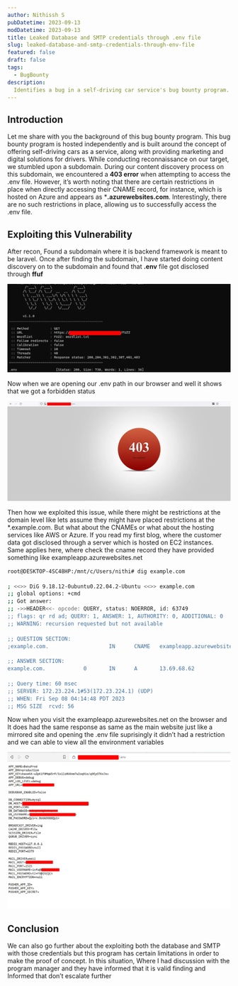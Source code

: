 ```yaml
---
author: Nithissh S
pubDatetime: 2023-09-13
modDatetime: 2023-09-13
title: Leaked Database and SMTP credentials through .env file
slug: leaked-database-and-smtp-credentials-through-env-file
featured: false
draft: false
tags:
  - BugBounty
description:
  Identifies a bug in a self-driving car service's bug bounty program. They find a subdomain exposing a Laravel .env file due to Azure misconfigurations. Despite a 403 error, they exploit the vulnerability, gaining access to sensitive data. The program manager acknowledges the finding's validity but limits further escalation
---
```

## Introduction

Let me share with you the background of this bug bounty program. This bug bounty program is hosted independently and is built around the concept of offering self-driving cars as a service, along with providing marketing and digital solutions for drivers. While conducting reconnaissance on our target, we stumbled upon a subdomain. During our content discovery process on this subdomain, we encountered a **403 error** when attempting to access the .env file. However, it’s worth noting that there are certain restrictions in place when directly accessing their CNAME record, for instance, which is hosted on Azure and appears as ***.azurewebsites.com**. Interestingly, there are no such restrictions in place, allowing us to successfully access the .env file.

## Exploiting this Vulnerability

After recon, Found a subdomain where it is backend framework is meant to be laravel. Once after finding the subdomain, I have started doing content discovery on to the subdomain and found that **.env** file got disclosed through **ffuf**


![](../../assets/images/leak-1.png)


Now when we are opening our .env path in our browser and well it shows that we got a forbidden status


![](../../assets/images/leak-2.png)


Then how we exploited this issue, while there might be restrictions at the domain level like lets assume they might have placed restrictions at the *.example.com. But what about the CNAMEs or what about the hosting services like AWS or Azure. If you read my first blog, where the customer data got disclosed through a server which is hosted on EC2 instances. Same applies here, where check the cname record they have provided something like exampleapp.azurewebsites.net

```sh
root@DESKTOP-4SC48HP:/mnt/c/Users/nithi# dig example.com

; <<>> DiG 9.18.12-0ubuntu0.22.04.2-Ubuntu <<>> example.com
;; global options: +cmd
;; Got answer:
;; ->>HEADER<<- opcode: QUERY, status: NOERROR, id: 63749
;; flags: qr rd ad; QUERY: 1, ANSWER: 1, AUTHORITY: 0, ADDITIONAL: 0
;; WARNING: recursion requested but not available

;; QUESTION SECTION:
;example.com.                   IN      CNAME   exampleapp.azurewebsites.net

;; ANSWER SECTION:
example.com.            0       IN      A       13.69.68.62

;; Query time: 60 msec
;; SERVER: 172.23.224.1#53(172.23.224.1) (UDP)
;; WHEN: Fri Sep 08 04:14:48 PDT 2023
;; MSG SIZE  rcvd: 56
```

Now when you visit the exampleapp.azurewebsites.net on the browser and It does had the same response as same as the main website just like a mirrored site and opening the .env file suprisingly it didn’t had a restriction and we can able to view all the environment variables


![](../../assets/images/leak-3.png)


## Conclusion

We can also go further about the exploiting both the database and SMTP with those credentials but this program has certain limitations in order to make the proof of concept. In this situation, Where I had discussion with the program manager and they have informed that it is valid finding and Informed that don’t escalate further
